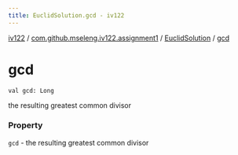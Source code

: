 ```yaml
---
title: EuclidSolution.gcd - iv122
---
```


[iv122](../../index.md) / [com.github.mseleng.iv122.assignment1](../index.md) / [EuclidSolution](index.md) / [gcd](.)

# gcd

`val gcd: Long`

the resulting greatest common divisor

### Property

`gcd` - the resulting greatest common divisor